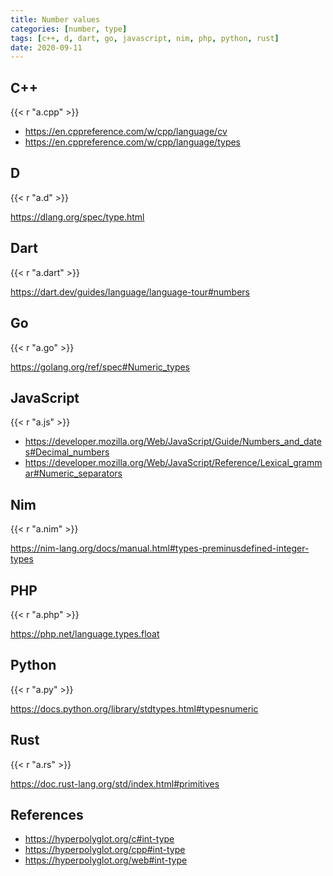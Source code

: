 ```yaml
---
title: Number values
categories: [number, type]
tags: [c++, d, dart, go, javascript, nim, php, python, rust]
date: 2020-09-11
---
```


## C++

{{< r "a.cpp" >}}

- <https://en.cppreference.com/w/cpp/language/cv>
- <https://en.cppreference.com/w/cpp/language/types>

## D

{{< r "a.d" >}}

<https://dlang.org/spec/type.html>

## Dart

{{< r "a.dart" >}}

<https://dart.dev/guides/language/language-tour#numbers>

## Go

{{< r "a.go" >}}

<https://golang.org/ref/spec#Numeric_types>

## JavaScript

{{< r "a.js" >}}

- <https://developer.mozilla.org/Web/JavaScript/Guide/Numbers_and_dates#Decimal_numbers>
- <https://developer.mozilla.org/Web/JavaScript/Reference/Lexical_grammar#Numeric_separators>

## Nim

{{< r "a.nim" >}}

<https://nim-lang.org/docs/manual.html#types-preminusdefined-integer-types>

## PHP

{{< r "a.php" >}}

<https://php.net/language.types.float>

## Python

{{< r "a.py" >}}

<https://docs.python.org/library/stdtypes.html#typesnumeric>

## Rust

{{< r "a.rs" >}}

<https://doc.rust-lang.org/std/index.html#primitives>

## References

- <https://hyperpolyglot.org/c#int-type>
- <https://hyperpolyglot.org/cpp#int-type>
- <https://hyperpolyglot.org/web#int-type>
